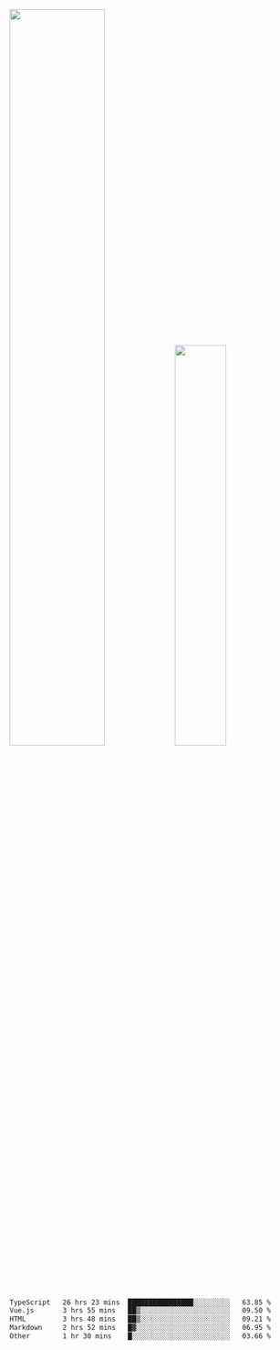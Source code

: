 <img align="" width="57.5%" src="https://github-readme-stats.vercel.app/api?username=Dream4ever&hide_title=true&hide_border=true&count_private=true&show_icons=true&include_all_commits=true&line_height=21" /><img align="" width="42.4%" src="https://github-readme-stats.vercel.app/api/top-langs/?username=Dream4ever&hide_title=true&count_private=true&show_icons=true&langs_count=6&hide_border=true&layout=compact" />

<!--START_SECTION:waka-->

```txt
TypeScript   26 hrs 23 mins  ████████████████░░░░░░░░░   63.85 %
Vue.js       3 hrs 55 mins   ██▒░░░░░░░░░░░░░░░░░░░░░░   09.50 %
HTML         3 hrs 48 mins   ██▒░░░░░░░░░░░░░░░░░░░░░░   09.21 %
Markdown     2 hrs 52 mins   █▓░░░░░░░░░░░░░░░░░░░░░░░   06.95 %
Other        1 hr 30 mins    █░░░░░░░░░░░░░░░░░░░░░░░░   03.66 %
```

<!--END_SECTION:waka-->
